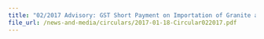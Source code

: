 ```yaml
---
title: "02/2017 Advisory: GST Short Payment on Importation of Granite and Sand"
file_url: /news-and-media/circulars/2017-01-18-Circular022017.pdf
---
```

